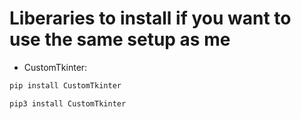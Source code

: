 # Liberaries to install if you want to use the same setup as me
- CustomTkinter:
```sh { closeTerminalOnSuccess=false }
pip install CustomTkinter
```
```sh { closeTerminalOnSuccess=false }
pip3 install CustomTkinter
```

